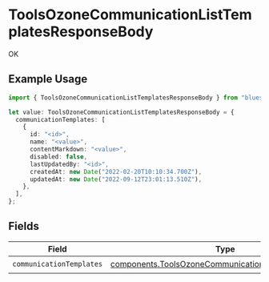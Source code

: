 # ToolsOzoneCommunicationListTemplatesResponseBody

OK

## Example Usage

```typescript
import { ToolsOzoneCommunicationListTemplatesResponseBody } from "bluesky/models/operations";

let value: ToolsOzoneCommunicationListTemplatesResponseBody = {
  communicationTemplates: [
    {
      id: "<id>",
      name: "<value>",
      contentMarkdown: "<value>",
      disabled: false,
      lastUpdatedBy: "<id>",
      createdAt: new Date("2022-02-20T10:10:34.700Z"),
      updatedAt: new Date("2022-09-12T23:01:13.510Z"),
    },
  ],
};
```

## Fields

| Field                                                                                                                      | Type                                                                                                                       | Required                                                                                                                   | Description                                                                                                                |
| -------------------------------------------------------------------------------------------------------------------------- | -------------------------------------------------------------------------------------------------------------------------- | -------------------------------------------------------------------------------------------------------------------------- | -------------------------------------------------------------------------------------------------------------------------- |
| `communicationTemplates`                                                                                                   | [components.ToolsOzoneCommunicationDefsTemplateView](../../models/components/toolsozonecommunicationdefstemplateview.md)[] | :heavy_check_mark:                                                                                                         | N/A                                                                                                                        |